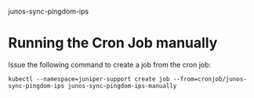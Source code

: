 junos-sync-pingdom-ips

# Running the Cron Job manually

Issue the following command to create a job from the cron job:

```
kubectl --namespace=juniper-support create job --from=cronjob/junos-sync-pingdom-ips junos-sync-pingdom-ips-manually
```
